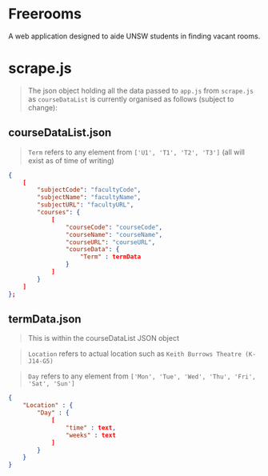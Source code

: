 # Freerooms
A web application designed to aide UNSW students in finding vacant rooms.

# scrape.js
> The json object holding all the data passed to `app.js` from `scrape.js` as `courseDataList` is currently organised as follows (subject to change):

## courseDataList.json
> `Term` refers to any element from `['U1', 'T1', 'T2', 'T3']` (all will exist as of time of writing)
```json
{
	[
		"subjectCode": "facultyCode",
		"subjectName": "facultyName",
		"subjectURL": "facultyURL",
		"courses": {
			[
				"courseCode": "courseCode",
				"courseName": "courseName",
				"courseURL": "courseURL",
				"courseData": {
					"Term" : termData
				}
			]
		}
	]
};
```

## termData.json
> This is within the courseDataList JSON object

> `Location` refers to actual location such as `Keith Burrows Theatre (K-J14-G5)`

> `Day` refers to any element from `['Mon', 'Tue', 'Wed', 'Thu', 'Fri', 'Sat', 'Sun']`
```json
{
	"Location" : {
		"Day" : {
			[
				"time" : text,
				"weeks" : text
			]
		}
	}
}
```